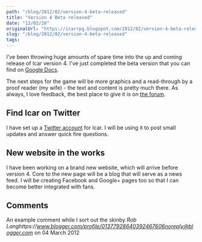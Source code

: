 ```yaml
---
path: "/blog/2012/02/version-4-beta-released"
title: "Version 4 Beta released"
date: "12/02/20"
originalUrl: "https://icarrpg.blogspot.com/2012/02/version-4-beta-released.html"
slug: "/blog/2012/02/version-4-beta-released"
tags:
---
```

I've been throwing huge amounts of spare time into the up and coming release of Icar version 4. I've just completed the beta version that you can find on [Google Docs](https://docs.google.com/open?id=0B2ThEbOVGt78NTI0NTY5YWUtZjVjNi00Nzc0LWJkMmYtNWZhMjZjZTU0ZWMx).  

The next steps for the game will be more graphics and a read-through by a proof reader (my wife) - the text and content is pretty much there. As always, I love feedback, the best place to give it is on [the forum](http://www.1km1kt.net/forum/viewforum.php?f=34).   

## Find Icar on Twitter

I have set up a [Twitter account](http://www.twitter.com/icarrpg) for Icar. I will be using it to post small updates and answer quick fire questions. 

## New website in the works

I have been working on a brand new website, which will arrive before version 4. Core to the new page will be a blog that will serve as a news feed. I will be creating Facebook and Google+ pages too so that I can become better integrated with fans.
## Comments

An example comment while I sort out the skinby _Rob Langhttps://www.blogger.com/profile/01377928640392467606noreply@blogger.com_ on 04 March 2012